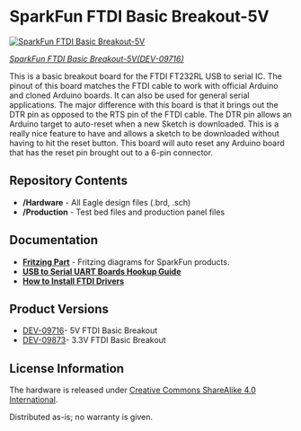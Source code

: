 SparkFun FTDI Basic Breakout-5V
===============================

[![SparkFun FTDI Basic Breakout-5V](https://cdn.sparkfun.com//assets/parts/3/6/2/9/09716-SparkFun_FTDI_Basic_Breakout_-_5V-01.jpg)](https://www.sparkfun.com/products/9716)

[*SparkFun FTDI Basic Breakout-5V(DEV-09716)*](https://www.sparkfun.com/products/9716)

This is a basic breakout board for the FTDI FT232RL USB to serial IC. 
The pinout of this board matches the FTDI cable to work with official Arduino and cloned Arduino boards. 
It can also be used for general serial applications. The major difference with this board is that it brings out the DTR pin as opposed to the RTS pin of the FTDI cable. 
The DTR pin allows an Arduino target to auto-reset when a new Sketch is downloaded. This is a really nice feature to have and allows a sketch to be downloaded without having to hit the reset button. 
This board will auto reset any Arduino board that has the reset pin brought out to a 6-pin connector.

Repository Contents
-------------------
* **/Hardware** - All Eagle design files (.brd, .sch)
* **/Production** - Test bed files and production panel files

Documentation
--------------

* **[Fritzing Part](https://github.com/sparkfun/Fritzing_Parts/blob/main/products/9716_sfe_ftdi_basic_breakout_5V_ft232rl.fzpz)** - Fritzing diagrams for SparkFun products.
* **[USB to Serial UART Boards Hookup Guide](https://learn.sparkfun.com/tutorials/sparkfun-usb-to-serial-uart-boards-hookup-guide)**
* **[How to Install FTDI Drivers](https://learn.sparkfun.com/tutorials/how-to-install-ftdi-drivers)**

 Product Versions
----------------
* [DEV-09716](https://www.sparkfun.com/products/9716)- 5V FTDI Basic Breakout
* [DEV-09873](https://www.sparkfun.com/products/9873)- 3.3V FTDI Basic Breakout

License Information
-------------------
The hardware is released under [Creative Commons ShareAlike 4.0 International](https://creativecommons.org/licenses/by-sa/4.0/).

Distributed as-is; no warranty is given.
